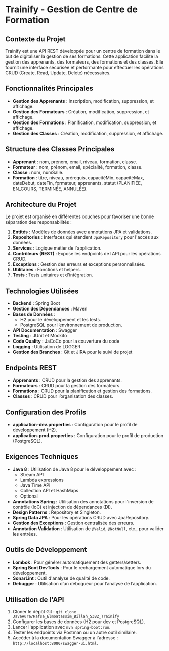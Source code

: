 # Trainify - Gestion de Centre de Formation

## Contexte du Projet
Trainify est une API REST développée pour un centre de formation dans le but de digitaliser la gestion de ses formations. Cette application facilite la gestion des apprenants, des formateurs, des formations et des classes. Elle fournit une interface sécurisée et performante pour effectuer les opérations CRUD (Create, Read, Update, Delete) nécessaires.

## Fonctionnalités Principales
- **Gestion des Apprenants** : Inscription, modification, suppression, et affichage.
- **Gestion des Formateurs** : Création, modification, suppression, et affichage.
- **Gestion des Formations** : Planification, modification, suppression, et affichage.
- **Gestion des Classes** : Création, modification, suppression, et affichage.

## Structure des Classes Principales
- **Apprenant** : nom, prénom, email, niveau, formation, classe.
- **Formateur** : nom, prénom, email, spécialité, formation, classe.
- **Classe** : nom, numSalle.
- **Formation** : titre, niveau, prérequis, capacitéMin, capacitéMax, dateDebut, dateFin, formateur, apprenants, statut (PLANIFIÉE, EN_COURS, TERMINÉE, ANNULÉE).

## Architecture du Projet
Le projet est organisé en différentes couches pour favoriser une bonne séparation des responsabilités :
1. **Entités** : Modèles de données avec annotations JPA et validations.
2. **Repositories** : Interfaces qui étendent `JpaRepository` pour l'accès aux données.
3. **Services** : Logique métier de l'application.
4. **Contrôleurs (REST)** : Expose les endpoints de l’API pour les opérations CRUD.
5. **Exceptions** : Gestion des erreurs et exceptions personnalisées.
6. **Utilitaires** : Fonctions et helpers.
7. **Tests** : Tests unitaires et d'intégration.

## Technologies Utilisées
- **Backend** : Spring Boot
- **Gestion des Dépendances** : Maven
- **Bases de Données** :
    - H2 pour le développement et les tests.
    - PostgreSQL pour l’environnement de production.
- **API Documentation** : Swagger
- **Testing** : JUnit et Mockito
- **Code Quality** : JaCoCo pour la couverture du code
- **Logging** : Utilisation de LOGGER
- **Gestion des Branches** : Git et JIRA pour le suivi de projet

## Endpoints REST
- **Apprenants** : CRUD pour la gestion des apprenants.
- **Formateurs** : CRUD pour la gestion des formateurs.
- **Formations** : CRUD pour la planification et gestion des formations.
- **Classes** : CRUD pour l’organisation des classes.

## Configuration des Profils
- **application-dev.properties** : Configuration pour le profil de développement (H2).
- **application-prod.properties** : Configuration pour le profil de production (PostgreSQL).

## Exigences Techniques
- **Java 8** : Utilisation de Java 8 pour le développement avec :
    - Stream API
    - Lambda expressions
    - Java Time API
    - Collection API et HashMaps
    - Optional
- **Annotations Spring** : Utilisation des annotations pour l'inversion de contrôle (IoC) et injection de dépendances (DI).
- **Design Patterns** : Repository et Singleton.
- **Spring Data JPA** : Pour les opérations CRUD avec JpaRepository.
- **Gestion des Exceptions** : Gestion centralisée des erreurs.
- **Annotation Validation** : Utilisation de `@Valid`, `@NotNull`, etc., pour valider les entrées.

## Outils de Développement
- **Lombok** : Pour générer automatiquement des getters/setters.
- **Spring Boot DevTools** : Pour le rechargement automatique lors du développement.
- **SonarLint** : Outil d'analyse de qualité de code.
- **Debugger** : Utilisation d’un débogueur pour l’analyse de l’application.

## Utilisation de l'API
1. Cloner le dépôt Git : `git clone JavaAura/Hafsa_Elmoatassim_Billah_S3B2_Trainify`
2. Configurer les bases de données (H2 pour dev et PostgreSQL).
3. Lancer l'application avec `mvn spring-boot:run`.
4. Tester les endpoints via Postman ou un autre outil similaire.
5. Accéder à la documentation Swagger à l'adresse : `http://localhost:8080/swagger-ui.html`.


